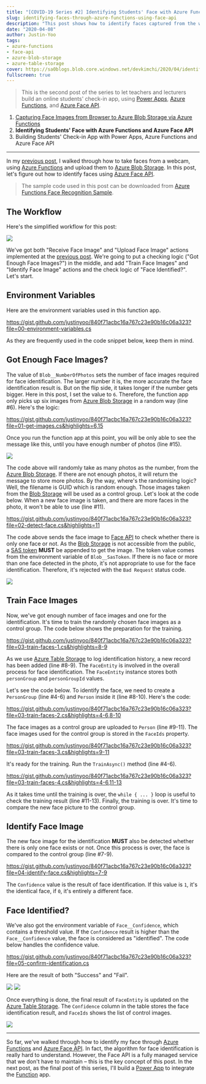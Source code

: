 ```yaml
---
title: "[COVID-19 Series #2] Identifying Students' Face with Azure Functions and Azure Face API"
slug: identifying-faces-through-azure-functions-using-face-api
description: "This post shows how to identify faces captured from the web page, using Azure Functions and Azure Face API."
date: "2020-04-08"
author: Justin-Yoo
tags:
- azure-functions
- face-api
- azure-blob-storage
- azure-table-storage
cover: https://sa0blogs.blob.core.windows.net/devkimchi/2020/04/identifying-faces-through-azure-functions-using-face-api-00.png
fullscreen: true
---
```


> This is the second post of the series to let teachers and lecturers build an online students' check-in app, using [Power Apps][power apps], [Azure Functions][az func], and [Azure Face API][az cog faceapi].

1. [Capturing Face Images from Browser to Azure Blob Storage via Azure Functions][post series 1]
2. **Identifying Students' Face with Azure Functions and Azure Face API**
3. Building Students' Check-in App with Power Apps, Azure Functions and Azure Face API

---

In my [previous post][post series 1], I walked through how to take faces from a webcam, using [Azure Functions][az func] and upload them to [Azure Blob Storage][az st blob]. In this post, let's figure out how to identify faces using [Azure Face API][az cog faceapi].

> The sample code used in this post can be downloaded from [Azure Functions Face Recognition Sample][gh sample].


## The Workflow ##

Here's the simplified workflow for this post:

![][image-01]

We've got both "Receive Face Image" and "Upload Face Image" actions implemented at the [previous post][post series 1]. We're going to put a checking logic ("Got Enough Face Images?") in the middle, and add "Train Face Images" and "Identify Face Image" actions and the check logic of "Face Identified?". Let's start.


## Environment Variables ##

Here are the environment variables used in this function app.

https://gist.github.com/justinyoo/840f71acbc16a767c23e90b16c06a323?file=00-environment-variables.cs

As they are frequently used in the code snippet below, keep them in mind.


## Got Enough Face Images? ##

The value of `Blob__NumberOfPhotos` sets the number of face images required for face identification. The larger number it is, the more accurate the face identification result is. But on the flip side, it takes longer if the number gets bigger. Here in this post, I set the value to `6`. Therefore, the function app only picks up six images from [Azure Blob Storage][az st blob] in a random way (line #6). Here's the logic:

https://gist.github.com/justinyoo/840f71acbc16a767c23e90b16c06a323?file=01-get-images.cs&highlights=6,15

Once you run the function app at this point, you will be only able to see the message like this, until you have enough number of photos (line #15).

![][image-02]

The code above will randomly take as many photos as the number, from the [Azure Blob Storage][az st blob]. If there are not enough photos, it will return the message to store more photos. By the way, where's the randomising logic? Well, the filename is GUID which is random enough. Those images taken from the [Blob Storage][az st blob] will be used as a control group. Let's look at the code below. When a new face image is taken, and there are more faces in the photo, it won't be able to use (line #11).

https://gist.github.com/justinyoo/840f71acbc16a767c23e90b16c06a323?file=02-detect-face.cs&highlights=11

The code above sends the face image to [Face API][az cog faceapi] to check whether there is only one face or not. As the [Blob Storage][az st blob] is not accessible from the public, a [SAS token][az st blob sas] **MUST** be appended to get the image. The token value comes from the environment variable of `Blob__SasToken`. If there is no face or more than one face detected in the photo, it's not appropriate to use for the face identification. Therefore, it's rejected with the `Bad Request` status code.

![][image-03]


## Train Face Images ##

Now, we've got enough number of face images and one for the identification. It's time to train the randomly chosen face images as a control group. The code below shows the preparation for the training.

https://gist.github.com/justinyoo/840f71acbc16a767c23e90b16c06a323?file=03-train-faces-1.cs&highlights=8-9

As we use [Azure Table Storage][az st table] to log identification history, a new record has been added (line #8-9). The `FaceEntity` is involved in the overall process for face identification. The `FaceEntity` instance stores both `personGroup` and `personGroupId` values.

Let's see the code below. To identify the face, we need to create a `PersonGroup` (line #4-6) and `Person` inside it (line #8-10). Here's the code:

https://gist.github.com/justinyoo/840f71acbc16a767c23e90b16c06a323?file=03-train-faces-2.cs&highlights=4-6,8-10

The face images as a control group are uploaded to `Person` (line #9-11). The face images used for the control group is stored in the `FaceIds` property.

https://gist.github.com/justinyoo/840f71acbc16a767c23e90b16c06a323?file=03-train-faces-3.cs&highlights=9-11

It's ready for the training. Run the `TrainAsync()` method (line #4-6).

https://gist.github.com/justinyoo/840f71acbc16a767c23e90b16c06a323?file=03-train-faces-4.cs&highlights=4-6,11-13

As it takes time until the training is over, the `while { ... }` loop is useful to check the training result (line #11-13). Finally, the training is over. It's time to compare the new face picture to the control group.


## Identify Face Image ##

The new face image for the identification **MUST** also be detected whether there is only one face exists or not. Once this process is over, the face is compared to the control group (line #7-9).

https://gist.github.com/justinyoo/840f71acbc16a767c23e90b16c06a323?file=04-identify-face.cs&highlights=7-9

The `Confidence` value is the result of face identification. If this value is `1`, it's the identical face, if `0`, it's entirely a different face.


## Face Identified? ##

We've also got the environment variable of `Face__Confidence`, which contains a threshold value. If the `Confidence` result is higher than the `Face__Confidence` value, the face is considered as "identified". The code below handles the confidence value.

https://gist.github.com/justinyoo/840f71acbc16a767c23e90b16c06a323?file=05-confirm-identification.cs

Here are the result of both "Success" and "Fail".

![][image-04]
![][image-05]

Once everything is done, the final result of `FaceEntity` is updated on the [Azure Table Storage][az st table]. The `Confidence` column in the table stores the face identification result, and `FaceIds` shows the list of control images.

![][image-06]

---

So far, we've walked through how to identify my face through [Azure Functions][az func] and [Azure Face API][az cog faceapi]. In fact, the algorithm for face identification is really hard to understand. However, the Face API is a fully managed service that we don't have to maintain &ndash; this is the key concept of this post. In the next post, as the final post of this series, I'll build a [Power App][power apps] to integrate the [Function][az func] app.


[image-01]: https://sa0blogs.blob.core.windows.net/devkimchi/2020/04/identifying-faces-through-azure-functions-using-face-api-01-en.png
[image-02]: https://sa0blogs.blob.core.windows.net/devkimchi/2020/04/identifying-faces-through-azure-functions-using-face-api-02.png
[image-03]: https://sa0blogs.blob.core.windows.net/devkimchi/2020/04/identifying-faces-through-azure-functions-using-face-api-03.png
[image-04]: https://sa0blogs.blob.core.windows.net/devkimchi/2020/04/identifying-faces-through-azure-functions-using-face-api-04.png
[image-05]: https://sa0blogs.blob.core.windows.net/devkimchi/2020/04/identifying-faces-through-azure-functions-using-face-api-05.png
[image-06]: https://sa0blogs.blob.core.windows.net/devkimchi/2020/04/identifying-faces-through-azure-functions-using-face-api-06.png

[post series 1]: /2020/04/01/capturing-images-from-browser-to-azure-blob-storage-via-azure-functions/

[gh sample]: https://github.com/devkimchi/Azure-Functions-Face-Recognition-Sample/tree/part-2
[az func]: https://docs.microsoft.com/azure/azure-functions/functions-overview?WT.mc_id=devkimchicom-blog-juyoo

[az st blob]: https://docs.microsoft.com/azure/storage/blobs/storage-blobs-overview?WT.mc_id=devkimchicom-blog-juyoo
[az st blob sas]: https://docs.microsoft.com/azure/storage/common/storage-sas-overview?WT.mc_id=devkimchicom-blog-juyoo
[az st table]: https://docs.microsoft.com/azure/storage/tables/table-storage-overview?WT.mc_id=devkimchicom-blog-juyoo

[az cog faceapi]: https://docs.microsoft.com/azure/cognitive-services/face/overview?WT.mc_id=devkimchicom-blog-juyoo

[power apps]: https://powerapps.microsoft.com/?WT.mc_id=devkimchicom-blog-juyoo
